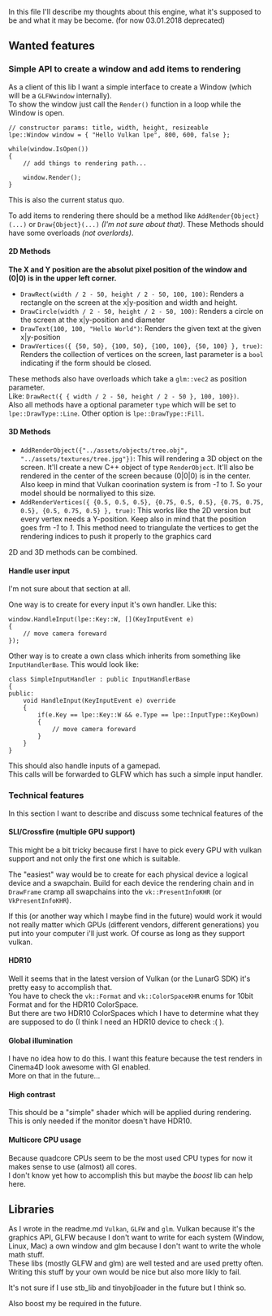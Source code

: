 In this file I'll describe my thoughts about this engine, what it's supposed to be and what it may be become. (for now 03.01.2018 deprecated)

## Wanted features

### Simple API to create a window and add items to rendering

As a client of this lib I want a simple interface to create a Window (which will be a ```GLFWwindow``` internally).  
To show the window just call the ```Render()``` function in a loop while the Window is open.

```
// constructor params: title, width, height, resizeable
lpe::Window window = { "Hello Vulkan lpe", 800, 600, false };

while(window.IsOpen())
{
    // add things to rendering path...
    
    window.Render();
}
```

This is also the current status quo.

To add items to rendering there should be a method like ```AddRender{Object}(...)``` or ```Draw{Object}(...)``` *(I'm not sure about that)*.
These Methods should have some overloads *(not overlords)*.

#### 2D Methods

**The X and Y position are the absolut pixel position of the window and (0|0) is in the upper left corner.**

* ```DrawRect(width / 2 - 50, height / 2 - 50, 100, 100)```: Renders a rectangle on the screen at the x|y-position and width and height.
* ```DrawCircle(width / 2 - 50, height / 2 - 50, 100)```:  Renders a circle on the screen at the x|y-position and diameter
* ```DrawText(100, 100, "Hello World")```: Renders the given text at the given x|y-position
* ```DrawVertices({ {50, 50}, {100, 50}, {100, 100}, {50, 100} }, true)```: Renders the collection of vertices on the screen, last parameter is a ```bool``` indicating if the form should be closed.

These methods also have overloads which take a ```glm::vec2``` as position parameter.  
Like: ```DrawRect({ { width / 2 - 50, height / 2 - 50 }, 100, 100})```.  
Also all methods have a optional parameter ```type``` which will be set to ```lpe::DrawType::Line```.
Other option is ```lpe::DrawType::Fill```.

#### 3D Methods

* ```AddRenderObject({"../assets/objects/tree.obj", "../assets/textures/tree.jpg"})```: This will rendering a 3D object on the screen. It'll create a new C++ object of type ```RenderObject```. It'll also be rendered in the center of the screen because (0|0|0) is in the center. Also keep in mind that Vulkan coorination system is from *-1* to *1*. So your model should be normaliyed to this size.
* ```AddRenderVertices({ {0.5, 0.5, 0.5}, {0.75, 0.5, 0.5}, {0.75, 0.75, 0.5}, {0.5, 0.75, 0.5} }, true)```: This works like the 2D version but every vertex needs a Y-position. Keep also in mind that the position goes frm *-1* to *1*. This method need to triangulate the vertices to get the rendering indices to push it properly to the graphics card

2D and 3D methods can be combined.

#### Handle user input

I'm not sure about that section at all.

One way is to create for every input it's own handler. Like this:
```
window.HandleInput(lpe::Key::W, [](KeyInputEvent e)
{
    // move camera foreward
});
```

Other way is to create a own class which inherits from something like ```InputHandlerBase```. This would look like:
```
class SimpleInputHandler : public InputHandlerBase 
{
public:
    void HandleInput(KeyInputEvent e) override
    {
        if(e.Key == lpe::Key::W && e.Type == lpe::InputType::KeyDown)
        {
            // move camera foreward
        }
    }
}
```

This should also handle inputs of a gamepad.  
This calls will be forwarded to GLFW which has such a simple input handler.

### Technical features

In this section I want to describe and discuss some technical features of the 

#### SLI/Crossfire (multiple GPU support)

This might be a bit tricky because first I have to pick every GPU with vulkan support and not only the first one which is suitable.  

The "easiest" way would be to create for each physical device a logical device and a swapchain. Build for each device the rendering chain and
in ```DrawFrame``` cramp all swapchains into the ```vk::PresentInfoKHR``` (or ```VkPresentInfoKHR```).

If this (or another way which I maybe find in the future) would work it would not really matter which GPUs (different vendors, different generations) you put into your computer i'll just work.
Of course as long as they support vulkan.

#### HDR10

Well it seems that in the latest version of Vulkan (or the LunarG SDK) it's pretty easy to accomplish that.  
You have to check the ```vk::Format``` and ```vk::ColorSpaceKHR``` enums for 10bit Format and for the HDR10 ColorSpace.  
But there are two HDR10 ColorSpaces which I have to determine what they are supposed to do (I think I need an HDR10 device to check :( ).

#### Global illumination

I have no idea how to do this. I want this feature because the test renders in Cinema4D look awesome with GI enabled.  
More on that in the future...

#### High contrast

This should be a "simple" shader which will be applied during rendering. This is only needed if the monitor doesn't have HDR10.

#### Multicore CPU usage

Because quadcore CPUs seem to be the most used CPU types for now it makes sense to use (almost) all cores.  
I don't know yet how to accomplish this but maybe the *boost* lib can help here.

## Libraries

As I wrote in the readme.md ```Vulkan```, ```GLFW``` and ```glm```. Vulkan because it's the graphics API, GLFW because I don't want to write for each system (Window, Linux, Mac) a own window and glm because I don't want to write the whole math stuff.  
These libs (mostly GLFW and glm) are well tested and are used pretty often. Writing this stuff by your own would be nice but also more likly to fail.

It's not sure if I use stb_lib and tinyobjloader in the future but I think so.  

Also boost my be required in the future.
